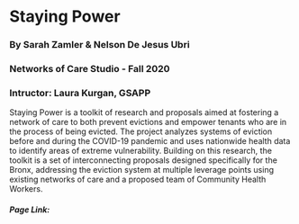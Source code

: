 # Staying Power
### By Sarah Zamler & Nelson De Jesus Ubri
### Networks of Care Studio - Fall 2020
### Intructor: Laura Kurgan, GSAPP

Staying Power is a toolkit of research and proposals aimed at fostering a network of care to both prevent evictions and empower tenants who are in the process of being evicted. The project analyzes systems of eviction before and during the COVID-19 pandemic and uses nationwide health data to identify areas of extreme vulnerability. Building on this research, the toolkit is a set of interconnecting proposals designed specifically for the Bronx, addressing the eviction system at multiple leverage points using existing networks of care and a proposed team of Community Health Workers.

##### Page Link: 
